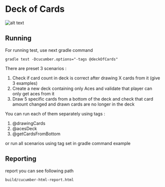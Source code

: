 # Deck of Cards

![alt text](https://img.freepik.com/free-vector/casino-poker-cards-roulette-wheel-banner_91128-250.jpg?size=626&ext=jpg)

## Running
For running test, use next gradle command

`gradle test -Dcucumber.options="-tags @deckOfCards"`

There are preset 3 scenarios : 
  1. Check if card count in deck is correct after drawing X cards from it (give 3 examples)
  2. Create a new deck containing only Aces and validate that player can only get aces from it
  3. Draw 5 specific cards from a bottom of the deck and check that card amount changed and drawn cards are no longer in the deck

You can run each of them separately using tags : 
1. @drawingCards
2. @acesDeck
3. @getCardsFromBottom

or run all scenarios using tag set in gradle command example

## Reporting

report you can see following path

`build/cucumber-html-report.html`